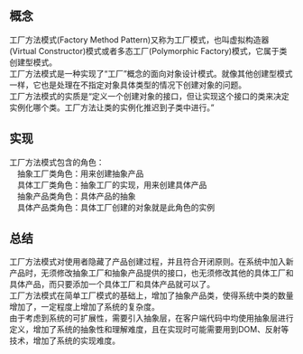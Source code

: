 ## 概念
工厂方法模式(Factory Method Pattern)又称为工厂模式，也叫虚拟构造器(Virtual Constructor)模式或者多态工厂(Polymorphic Factory)模式，它属于类创建型模式。<br/>
工厂方法模式是一种实现了“工厂”概念的面向对象设计模式。就像其他创建型模式一样，它也是处理在不指定对象具体类型的情况下创建对象的问题。<br/>
工厂方法模式的实质是“定义一个创建对象的接口，但让实现这个接口的类来决定实例化哪个类。工厂方法让类的实例化推迟到子类中进行。”<br/>
## 实现
工厂方法模式包含的角色：<br/>
&emsp;抽象工厂类角色：用来创建抽象产品<br/>
&emsp;具体工厂类角色：抽象工厂的实现，用来创建具体产品<br/>
&emsp;抽象产品类角色：具体产品的抽象<br/>
&emsp;具体产品类角色：具体工厂创建的对象就是此角色的实例<br/>
## 总结
工厂方法模式对使用者隐藏了产品创建过程，并且符合开闭原则。在系统中加入新产品时，无须修改抽象工厂和抽象产品提供的接口，也无须修改其他的具体工厂和具体产品，而只要添加一个具体工厂和具体产品就可以了。<br/>
工厂方法模式在简单工厂模式的基础上，增加了抽象产品类，使得系统中类的数量增加了，一定程度上增加了系统的复杂度。<br/>
由于考虑到系统的可扩展性，需要引入抽象层，在客户端代码中均使用抽象层进行定义，增加了系统的抽象性和理解难度，且在实现时可能需要用到DOM、反射等技术，增加了系统的实现难度。<br/>